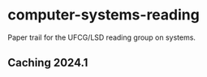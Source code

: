 # computer-systems-reading

Paper trail for the UFCG/LSD reading group on systems.

## Caching 2024.1


